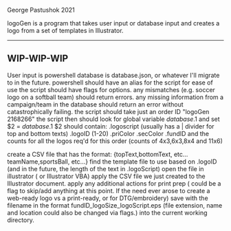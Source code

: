 George Pastushok 2021

logoGen is a program that takes user input or database input and creates a logo from a set of templates in Illustrator.

--------------------------------------
WIP-WIP-WIP
--------------------------------------
User input is powershell
database is database.json, or whatever I'll migrate to in the future.
powershell should have an alias for the script for ease of use
the script should have flags for options.
any mismatches (e.g. soccer logo on a softball team) should return errors.
any missing information from a campaign/team in the database should return an error without catastrophically failing.
the script should take just an order ID
	"logoGen 2168266"
the script then should look for global variable $database.$1 and set $2 = $database.$1
$2 should contain:
	.logoscript (usually has a | divider for top and bottom texts)
	.logoID (1-20)
	.priColor
	.secColor
	.fundID
	and the counts for all the logos req'd for this order
	(counts of 4x3,6x3,8x4 and 11x6)

create a CSV file that has the format:
{topText,bottomText, etc...
teamName,sportsBall, etc...}
find the template file to use based on .logoID (and in the future, the length of the text in .logoScript)
open the file in illustrator ( or Illustrator VBA)
apply the CSV file we just created to the Illustrator document.
apply any additional actions for print prep ( could be a flag to skip/add anything at this point. If the need ever arose to create a web-ready logo vs a print-ready, or for DTG/embroidery)
save with the filename in the format fundID_logoSize_logoScript.eps (file extension, name and location could also be changed via flags.) into the current working directory.
